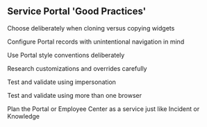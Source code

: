 ## Service Portal 'Good Practices'

Choose deliberately when cloning versus copying widgets

Configure Portal records with unintentional navigation in mind

Use Portal style conventions deliberately

Research customizations and overrides carefully

Test and validate using impersonation

Test and validate using more than one browser

Plan the Portal or Employee Center as a service just like Incident or Knowledge

